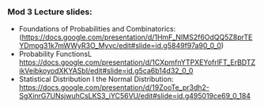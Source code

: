 ### Mod 3 Lecture slides:
- Foundations of Probabilities and Combinatorics: (https://docs.google.com/presentation/d/1HmF_NIMS2f6OdQQ5Z8prTEYDmpg31k7mWWyR3O_Myvc/edit#slide=id.g5849f97a90_0_0)
- Probability FunctionsL https://docs.google.com/presentation/d/1CXpmfnYTPXEYofrlFT_ErBDTZikVeibkoyodXKYASbI/edit#slide=id.g5ca6b14d32_0_0
- Statistical Distribution I the Normal Distribution: https://docs.google.com/presentation/d/19ZooTe_pr3dh2-SgXinrG7UNsjwuhCsLKS3_iYC56VU/edit#slide=id.g495019ce69_0_184
